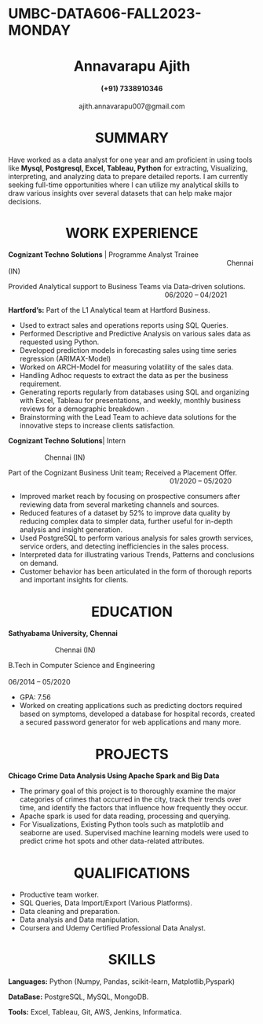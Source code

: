 # UMBC-DATA606-FALL2023-MONDAY


<h1  align="center"> Annavarapu Ajith </h1>
<h4  align="center"> (+91) 7338910346 </h4>
<div  align="center"> ajith.annavarapu007@gmail.com </div>


<h1  align="center"> SUMMARY </h1>

Have worked as a data analyst for one year and am proficient in using tools like **Mysql, Postgresql, Excel, Tableau, Python** for extracting, Visualizing, interpreting, and analyzing data to prepare detailed reports. I am currently seeking full-time opportunities where I can utilize my analytical skills to draw various insights over several datasets that can help make major decisions.

<h1  align="center"> WORK EXPERIENCE </h1>

**Cognizant Techno Solutions** | Programme Analyst Trainee  &emsp;&emsp;&emsp;&emsp;&emsp;&emsp;&emsp;&emsp;&emsp;&emsp;&emsp;&emsp;&emsp;&emsp;&emsp;&emsp;&emsp;&emsp;&emsp;&emsp;&emsp;&emsp;&emsp;&emsp;&emsp;&emsp;&emsp;&emsp;&emsp;&emsp;&emsp;&ensp; Chennai (IN)

Provided Analytical support to  Business Teams via Data-driven solutions.	&emsp;&emsp;&emsp;&emsp;&emsp;&emsp;&emsp;&emsp;&emsp;&emsp;&emsp;&emsp;&emsp;&emsp;&emsp;&emsp;&emsp;&emsp;&emsp;&emsp;&emsp;&emsp;&ensp; 06/2020 – 04/2021

**Hartford’s:** Part of the L1  Analytical team at Hartford Business.

* Used to extract sales and operations reports using SQL Queries.
* Performed Descriptive and Predictive Analysis on  various sales data as requested using Python.
* Developed prediction models in forecasting sales using time series regression (ARIMAX-Model)
* Worked  on ARCH-Model for measuring volatility of the sales data.
* Handling Adhoc requests to extract the data as per the business requirement.
* Generating reports regularly from databases using SQL and organizing with Excel, Tableau for presentations, and weekly, monthly business reviews for a demographic breakdown .
* Brainstorming with the Lead Team to achieve data solutions for the innovative steps to increase clients satisfaction.

**Cognizant Techno Solutions**| Intern	&emsp;&emsp;&emsp;&emsp;&emsp;&emsp;&emsp;&emsp;&emsp;&emsp;&emsp;&emsp;&emsp;&emsp;&emsp;&emsp;&emsp;&emsp;&emsp;&emsp;&emsp;&emsp;&emsp;&emsp;&emsp;&emsp;&emsp;&emsp;&emsp;&emsp;&emsp;&emsp;&emsp;&emsp;&emsp;&emsp;&emsp;&emsp;&emsp;&emsp;&emsp; Chennai (IN)

Part of the Cognizant Business Unit team; Received a  Placement Offer.	&emsp;&emsp;&emsp;&emsp;&emsp;&emsp;&emsp;&emsp;&emsp;&emsp;&emsp;&emsp;&emsp;&emsp;&emsp;&emsp;&emsp;&emsp;&emsp;&emsp;&emsp;&emsp;&emsp;&ensp;01/2020 – 05/2020
* Improved market reach by focusing on prospective consumers after reviewing data from several marketing channels and sources.
* Reduced features of a dataset by 52% to improve data quality by reducing complex data to simpler data, further useful for in-depth analysis and insight generation.
* Used PostgreSQL to perform various analysis for sales growth services, service orders, and detecting inefficiencies in the sales process.
* Interpreted data for illustrating various Trends, Patterns and conclusions on demand.
* Customer behavior has been articulated in the form of thorough reports and important insights for clients.

<h1  align="center"> EDUCATION </h1>

**Sathyabama University, Chennai**	&emsp;&emsp;&emsp;&emsp;&emsp;&emsp;&emsp;&emsp;&emsp;&emsp;&emsp;&emsp;&emsp;&emsp;&emsp;&emsp;&emsp;&emsp;&emsp;&emsp;&emsp;&emsp;&emsp;&emsp;&emsp;&emsp;&emsp;&emsp;&emsp;&emsp;&emsp;&emsp;&emsp;&emsp;&emsp;&emsp;&emsp;&emsp;&emsp;&emsp;&emsp;&emsp;&ensp; Chennai (IN)

B.Tech in Computer Science and Engineering &emsp;&emsp;&emsp;&emsp;&emsp;&emsp;&emsp;&emsp;&emsp;&emsp;&emsp;&emsp;&emsp;&emsp;&emsp;&emsp;&emsp;&emsp;&emsp;&emsp;&emsp;&emsp;&emsp;&emsp;&emsp;&emsp;&emsp;&emsp;&emsp;&emsp;&emsp;&emsp;&emsp;&emsp;&ensp;	06/2014 – 05/2020
* GPA: 7.56
* Worked on creating applications such as predicting doctors required based on symptoms, developed a database for hospital records, created a secured password generator for web applications and many more. 

<h1  align="center"> PROJECTS </h1>

**Chicago Crime Data Analysis Using Apache Spark and Big Data**
* The primary goal of this project is to thoroughly examine the major categories of crimes that occurred in the city, track their trends over time, and identify the factors that influence how frequently they occur.
* Apache spark is used for data reading, processing and querying.
* For Visualizations, Existing Python tools such as matplotlib and seaborne are used. Supervised machine learning models were used to predict crime hot spots and other data-related attributes.

<h1  align="center"> QUALIFICATIONS </h1>

* Productive team worker.
* SQL Queries, Data Import/Export (Various Platforms).
* Data cleaning and preparation.
* Data analysis and Data manipulation.
* Coursera and Udemy Certified Professional Data Analyst.

<h1  align="center"> SKILLS </h1>

**Languages:**  Python (Numpy, Pandas, scikit-learn, Matplotlib,Pyspark)

**DataBase:**  PostgreSQL, MySQL, MongoDB.

**Tools:**  Excel, Tableau, Git, AWS, Jenkins, Informatica.
